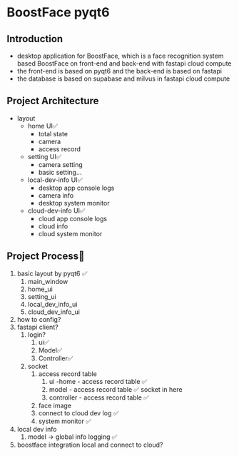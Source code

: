 # BoostFace pyqt6

## Introduction

- desktop application for BoostFace, which is a face recognition system based BoostFace on front-end and back-end with
  fastapi cloud compute
- the front-end is based on pyqt6 and the back-end is based on fastapi
- the database is based on supabase and milvus in fastapi cloud compute

## Project Architecture
- layout
    - home UI✅
        - total state
        - camera
        - access record
    - setting UI✅
        - camera setting
        - basic setting...
    - local-dev-info UI✅
        - desktop app console logs
        - camera info
        - desktop system monitor
    - cloud-dev-info UI✅
        - cloud app console logs
        - cloud info
        - cloud system monitor

## Project Process🌈
1. basic layout by pyqt6 ✅
    1. main_window
    2. home_ui
    3. setting_ui
    4. local_dev_info_ui
    5. cloud_dev_info_ui
2. how to config?
3. fastapi client?
    1. login?
        1. ui✅
        2. Model✅
        3. Controller✅
    2. socket
        1. access record table
            1. ui -home - access record table ✅
            2. model - access record table ✅ socket in here
            3. controller - access record table ✅
        2. face image
        3. connect to cloud dev log ✅
        4. system monitor ✅
4. local dev info
    1. model -> global info logging ✅
4. boostface integration local and connect to cloud?
